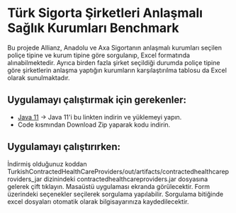 # Türk Sigorta Şirketleri Anlaşmalı Sağlık Kurumları Benchmark

Bu projede Allianz, Anadolu ve Axa Sigortanın anlaşmalı kurumları seçilen poliçe tipine ve kurum tipine göre sorgulanıp, Excel formatında alınabilmektedir. Ayrıca birden 
fazla şirket seçildiği durumda poliçe tipine göre şirketlerin anlaşma yaptığın kurumların karşılaştırılma tablosu da Excel olarak sunulmaktadır.

## Uygulamayı çalıştırmak için gerekenler:

- [Java 11](https://www.oracle.com/tr/java/technologies/javase-jdk11-downloads.html) -> Java 11'i bu linkten indirin ve yüklemeyi yapın.
- Code kısmından Download Zip yaparak kodu indirin. 

## Uygulamayı çalıştırırken:

İndirmiş olduğunuz koddan TurkishContractedHealthCareProviders/out/artifacts/contractedhealthcareproviders_jar dizinindeki contractedhealthcareproviders.jar dosyasına gelerek çift tıklayın. Masaüstü uygulaması ekranda görülecektir. Form üzerindeki seçenekler seçilerek sorgulama yapılabilir. Sorgulama bitiğinde excel dosyaları otomatik olarak bilgisayarınıza kaydedilecektir. 




